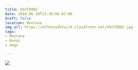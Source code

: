 ```yaml
---
title: DSCF9982
date: 2018-06-30T23:38:08-07:00
draft: false
location: Montana
img_url: https://d17enza3bfujl8.cloudfront.net/DSCF9982.jpg
tags:
- Montana
- Kenai
- dogs

---
```


![](https://d17enza3bfujl8.cloudfront.net/DSCF9982.jpg)


